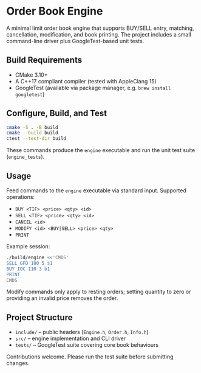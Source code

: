 # Order Book Engine

A minimal limit order book engine that supports BUY/SELL entry, matching, cancellation, modification, and book printing. The project includes a small command-line driver plus GoogleTest-based unit tests.

## Build Requirements

- CMake 3.10+
- A C++17 compliant compiler (tested with AppleClang 15)
- GoogleTest (available via package manager, e.g. `brew install googletest`)

## Configure, Build, and Test

```bash
cmake -S . -B build
cmake --build build
ctest --test-dir build
```

These commands produce the `engine` executable and run the unit test suite (`engine_tests`).

## Usage

Feed commands to the `engine` executable via standard input. Supported operations:

- `BUY <TIF> <price> <qty> <id>`
- `SELL <TIF> <price> <qty> <id>`
- `CANCEL <id>`
- `MODIFY <id> <BUY|SELL> <price> <qty>`
- `PRINT`

Example session:

```bash
./build/engine <<'CMDS'
SELL GFD 100 5 s1
BUY IOC 110 3 b1
PRINT
CMDS
```

Modify commands only apply to resting orders; setting quantity to zero or providing an invalid price removes the order.

## Project Structure

- `include/` – public headers (`Engine.h`, `Order.h`, `Info.h`)
- `src/` – engine implementation and CLI driver
- `tests/` – GoogleTest suite covering core book behaviours

Contributions welcome. Please run the test suite before submitting changes.
